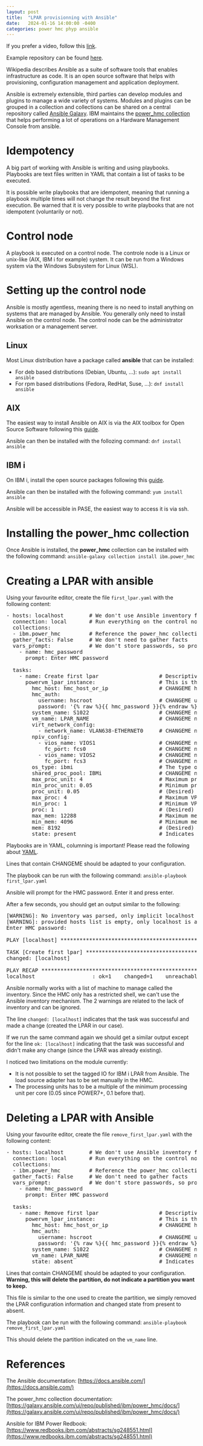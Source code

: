 ```yaml
---
layout: post
title:  "LPAR provisionning with Ansible"
date:   2024-01-16 14:00:00 -0400
categories: power hmc phyp ansible
---
```


If you prefer a video, follow this [link](https://youtu.be/tlbesjbGDpM).

Example repository can be found [here](https://github.com/zeroonebn/lpar-provisioning-with-ansible).

Wikipedia describes Ansible as a suite of software tools that enables infrastructure as code. It is an open source software that helps with provisioning, configuration management and application deployment.

Ansible is extremely extensible, third parties can develop modules and plugins to manage a wide variety of systems. Modules and plugins can be grouped in a collection and collections can be shared on a central repository called [Ansible Galaxy](https://galaxy.ansible.com). IBM maintains the [power_hmc collection](https://galaxy.ansible.com/ui/repo/published/ibm/power_hmc/) that helps performing a lot of operations on a Hardware Management Console from ansible.

# Idempotency

A big part of working with Ansible is writing and using playbooks. Playbooks are text files written in YAML that contain a list of tasks to be executed.

It is possible write playbooks that are idempotent, meaning that running a playbook multiple times will not change the result beyond the first execution. Be warned that it is very possible to write playbooks that are not idempotent (voluntarily or not).

# Control node

A playbook is executed on a control node. The controle node is a Linux or unix-like (AIX, IBM i for example) system. It can be run from a Windows system via the Windows Subsystem for Linux (WSL).

# Setting up the control node

Ansible is mostly agentless, meaning there is no need to install anything on systems that are managed by Ansible. You generally only need to install Ansible on the control node. The control node can be the administrator worksation or a management server.

## Linux

Most Linux distribution have a package called **ansible** that can be installed:
- For deb based distributions (Debian, Ubuntu, ...): `sudo apt install ansible`
- For rpm based distributions (Fedora, RedHat, Suse, ...): `dnf install ansible`

## AIX

The easiest way to install Ansible on AIX is via the AIX toolbox for Open Source Software following this [guide](https://www.ibm.com/support/pages/node/6585774).

Ansible can then be installed with the follozing command: `dnf install ansible`

## IBM i

On IBM i, install the open source packages following this [guide](http://ibm.biz/ibmi-rpms).

Ansible can then be installed with the following command: `yum install ansible`

Ansible will be accessible in PASE, the easiest way to access it is via ssh.

# Installing the power_hmc collection

Once Ansible is installed, the **power_hmc** collection can be installed with the following command:
`ansible-galaxy collection install ibm.power_hmc`

# Creating a LPAR with ansible

Using your favourite editor, create the file `first_lpar.yaml` with the following content:

<pre>- hosts: localhost        # We don't use Ansible inventory from HMC
  connection: local       # Run everything on the control node
  collections:
  - ibm.power_hmc         # Reference the power_hmc collection
  gather_facts: False     # We don't need to gather facts
  vars_prompt:            # We don't store passwords, so prompt for the HMC password
    - name: hmc_password
      prompt: Enter HMC password

  tasks:
    - name: Create first lpar                   # Descriptive name of the task
      powervm_lpar_instance:                    # This is the name of the module provided by the power_hmc collection
        hmc_host: hmc_host_or_ip                # CHANGEME host name of IP of the HMC
        hmc_auth:
          username: hscroot                     # CHANGEME username to user to connect to the HMC
          password: '{% raw %}{{ hmc_password }}{% endraw %}'        # Use the password entered by the user
        system_name: S1022                      # CHANGEME name of the POWER server
        vm_name: LPAR_NAME                      # CHANGEME name of the LPAR to create
        virt_network_config:
          - network_name: VLAN638-ETHERNET0     # CHANGEME name of the VLAN as it appears in the HMC enhanced interface
        npiv_config:
          - vios_name: VIOS1                    # CHANGEME name of the first VIOS
            fc_port: fcs0                       # CHANGEME name of the physical FC port in the first VIOS
          - vios_name: VIOS2                    # CHANGEME name of the second VIOS
            fc_port: fcs3                       # CHANGEME name of the physical FC port in the second VIOS
        os_type: ibmi                           # The type of LPAR, can be ibmi, aix, linux or aix_linux
        shared_proc_pool: IBMi                  # CHANGEME name of the shared processor pool
        max_proc_unit: 4                        # Maximum processing units
        min_proc_unit: 0.05                     # Minimum processing units
        proc_unit: 0.05                         # (Desired) processing units
        max_proc: 4                             # Maximum VP
        min_proc: 1                             # Minimum VP
        proc: 1                                 # (Desired) VP
        max_mem: 12288                          # Maximum memory (in MB)
        min_mem: 4096                           # Minimum memory (in MB)
        mem: 8192                               # (Desired) memory (in MB)
        state: present                          # Indicates we want the partition to be created if needed
</pre>

Playbooks are in YAML, columning is important! Please read the following about [YAML](https://yaml.org/).

Lines that contain CHANGEME should be adapted to your configuration.

The playbook can be run with the following command:
`ansible-playbook first_lpar.yaml`

Ansible will prompt for the HMC password. Enter it and press enter.

After a few seconds, you should get an output similar to the following:
<pre>[WARNING]: No inventory was parsed, only implicit localhost is available
[WARNING]: provided hosts list is empty, only localhost is available. Note that the implicit localhost does not match 'all'
Enter HMC password: 

PLAY [localhost] **************************************************************************************************************************************************************************************************

TASK [Create first lpar] ******************************************************************************************************************************************************************************************
changed: [localhost]

PLAY RECAP ********************************************************************************************************************************************************************************************************
localhost                  : ok=1    changed=1    unreachable=0    failed=0    skipped=0    rescued=0    ignored=0   
</pre>

Ansible normally works with a list of machine to manage called the inventory. Since the HMC only has a restricted shell, we can't use the Ansible inventory mechanism. The 2 warnings are related to the lack of inventory and can be ignored.

The line `changed: [localhost]` indicates that the task was successful and made a change (created the LPAR in our case).

If we run the same command again we should get a similar output except for the line `ok: [localhost]` indicating that the task was successful and didn't make any change (since the LPAR was already existing).

I noticed two limitations on the module currently:
* It is not possible to set the tagged IO for IBM i LPAR from Ansible. The load source adapter has to be set manually in the HMC.
* The processing units has to be a multiple of the minimum processing unit per core (0.05 since POWER7+, 0.1 before that).

# Deleting a LPAR with Ansible

Using your favourite editor, create the file `remove_first_lpar.yaml` with the following content:

<pre>- hosts: localhost        # We don't use Ansible inventory from HMC
  connection: local       # Run everything on the control node
  collections:
  - ibm.power_hmc         # Reference the power_hmc collection
  gather_facts: False     # We don't need to gather facts
  vars_prompt:            # We don't store passwords, so prompt for the HMC password
    - name: hmc_password
      prompt: Enter HMC password

  tasks:
    - name: Remove first lpar                   # Descriptive name of the task
      powervm_lpar_instance:                    # This is the name of the module provided by the power_hmc collection
        hmc_host: hmc_host_or_ip                # CHANGEME host name of IP of the HMC
        hmc_auth:
          username: hscroot                     # CHANGEME username to user to connect to the HMC
          password: '{% raw %}{{ hmc_password }}{% endraw %}'        # Use the password entered by the user
        system_name: S1022                      # CHANGEME name of the POWER server
        vm_name: LPAR_NAME                      # CHANGEME name of the LPAR to remove
        state: absent                           # Indicates we want the partition to be deleted if existing
</pre>

Lines that contain CHANGEME should be adapted to your configuration. **Warning, this will delete the partition, do not indicate a  partition you want to keep.**

This file is similar to the one used to create the partition, we simply removed the LPAR configuration information and changed state from present to absent.

The playbook can be run with the following command:
`ansible-playbook remove_first_lpar.yaml`

This should delete the partition indicated on the `vm_name` line.

# References

The Ansible documentation: [https://docs.ansible.com/](https://docs.ansible.com/)

The power_hmc collection documentation: [https://galaxy.ansible.com/ui/repo/published/ibm/power_hmc/docs/](https://galaxy.ansible.com/ui/repo/published/ibm/power_hmc/docs/)

Ansible for IBM Power Redbook: [https://www.redbooks.ibm.com/abstracts/sg248551.html](https://www.redbooks.ibm.com/abstracts/sg248551.html)